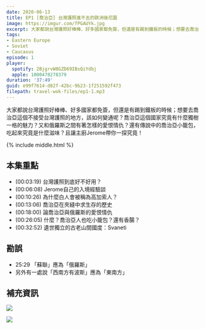 ```yaml
---
date: 2020-06-13
title: EP1 [喬治亞] 台灣護照進不去的歐洲後花園
image: https://imgur.com/fPGAUYk.jpg
excerpt: 大家都說台灣護照好棒棒、好多國家都免簽，但還是有踢到鐵板的時候；想要去喬治亞這個不接受台灣護照的地方，該如何變通呢？
tags:
- Eastern Europe
- Soviet
- Caucasus
episode: 1
player:
  spotify: 2BjgrvW8GZD69IBsQiYdbj
  apple: 1000478278379
duration: '37:49'
guid: e99f7614-d82f-42bc-9b23-1f251592f473
filepath: travel-wok-files/ep1-1.mp3
---
```


大家都說台灣護照好棒棒、好多國家都免簽，但還是有踢到鐵板的時候；想要去喬治亞這個不接受台灣護照的地方，該如何變通呢？喬治亞這個國家究竟有什麼獨樹一格的魅力？又和俄羅斯之間有著怎樣的愛恨情仇？還有傳說中的喬治亞小籠包，吃起來究竟是什麼滋味？且讓主廚Jerome帶你一探究竟！



{% include middle.html %}

## 本集重點

* (00:03:19) 台灣護照到底好不好用？
* (00:06:08) Jerome自己的入境經驗談
* (00:10:26) 為什麼白人會被稱為高加索人？
* (00:13:06) 喬治亞在夾縫中求生存的歷史
* (00:18:00) 論喬治亞與俄羅斯的愛恨情仇
* (00:26:05) 什麼？喬治亞人也吃小籠包？還有香腸？
* (00:32:52) 遺世獨立的古老山間國度：Svaneti

## 勘誤

* 25:29 「蘇聯」應為「俄羅斯」
* 另外有一處說「西南方有波斯」應為「東南方」

## 補充資訊

![](https://imgur.com/IMwAFly.jpg)

![](https://imgur.com/go4GDW5.jpg)